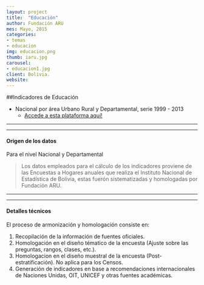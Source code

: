 ```yaml
---
layout: project
title:  "Educación"
author: Fundación ARU
mes: Mayo, 2015
categories:
- temas 
- educacion
img: educacion.png
thumb: iaru.jpg
carousel:
- educacion1.jpg
client: Bolivia.
website: 
---
```

##Indicadores de Educación

* Nacional por área Urbano Rural y Departamental, serie 1999 - 2013 
	+ [Accede a esta plataforma aquí!](http://opendatabolivia.github.io/question/depEducacion/)


***
***

#### Origen de los datos

Para el nivel Nacional y Departamental 

> Los datos empleados para el cálculo de los indicadores proviene de las Encuestas a Hogares anuales que realiza el Instituto Nacional de Estadística de Bolivia, estas fuerón sistematizadas y homologadas por Fundación ARU.

***
***

#### Detalles técnicos

El proceso de armonización y homologación consiste en:

1. Recopilación de la información de fuentes oficiales.
2. Homologación en el diseño tématico de la encuesta (Ajuste sobre las preguntas, rangos, clases, etc.).
3. Homologacion en el diseño muestral de la encuesta (Post-estratificación). No aplica para los Censos.
4. Generación de indicadores en base a recomendaciones internacionales de Naciones Unidas, OIT, UNICEF y otras fuentes académicas.
